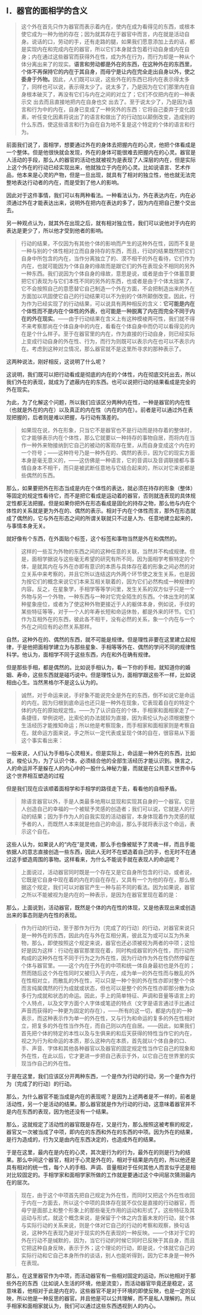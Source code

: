<h2>Ⅰ．器官的面相学的含义</h2><blockquote>这个外在首先只作为器官而表示着内在，使内在成为看得见的东西，或根本使它成为一种为他的存在；因为就其存在于器官中而言，内在就是活动自身。说话的口，劳动的手，还有走路的腿，如果我们愿意添加上去的话，都是实现内在和完成内在的器官，所以它们本身就含包着行动自身或内在自身；内在通过这些器官而获得外在性，成为外在行为，而行为却是一种从个体分离出来了的现实。<b>语言和劳动都是外在的东西，在这种外在的东西里，个体不再保持它的内在于其自身，而毋宁是让内在完全走出自身以外，使之委身于外物。</b>因此，人们既可以说，这些外在的东西已将内在表示得太多了，同样也可以说，表示得太少了。说太多了，乃是因为在它们那里内在自身根本破灭了，再没有它们与内在之间的对立了；它们不仅把内在的一种表示交 出去而且直接地把内在自身也交 出去了。至于说太少了，乃是因为语言和行为中的内在，自身已变成了一种另外的东西：它将自己委弃于变化因素，听任变化因素将说出了的语言和做出了的行动加以颠倒改变，造成别的什么东西，使这些语言和行为自在自为地不复是这个特定的个体的语言和行为。</blockquote><p>前面我们说了，面相学，想要通过外在的身体去把握内在的心灵，他把个体看成是一个整体。但是他很快就会发现，外在的身体可能很难去把握内在的心灵。器官是人活动的手段，那么人的器官的活动也就被视为是表现了人深层的内在，但是实际上这个外在的行动已经实现出来，他就独立于内在的心灵。比如说语言、艺术作品，他本来是心灵的产物，但是一旦出现，就具有了相对的独立性，他也就无法完整地表达行动者的内在，而是受到了他人的影响。</p><p>因此对于这件事情，我们可以有两种看法。一种看法认为，外在表达内在，内在必须通过外在才能表达出来，说明外在把内在表达的多了，因为内在把自己整个交出去。</p><p>另一种观点认为，就其外在出现之后，就有相对独立性，我们可以说他对于内在的表达是更少了，所以他才受到他者的影响。</p><blockquote>行动的结果，不仅因为有其他个体的影响而产生的这种外在性，因而不复是一种与别的个体性相对立而自身持存的东西，而且，行动的结果既然把它们自身中所包含的内在，当作分离独立了的、漠不相干的外在看待，它们作为内在，也就可能因为个体自身的缘故而是跟它们的外在表现全不相同的另外一种东西。我们说因为个体自身的缘故，意思是说，或者是由于个体蓄意要把它们表现为与它们本性不同的另外的东西，也或者是由于个体太拙笨了，它不会按照自己的意愿替它自己制造一个外在方面，不会把制造出来的外在方面加以巩固使它自己的行动结果可以不为别的个体所颠倒改变。因此，行为作为已经实现了的行动结果，可以说具有两种相反的含义：<b>它可能是内在个体性而不是内在个体性的外表，也可能是一种脱离了内在而完全不同于内在的外在现实</b>。——由于行动结果在含义上有这种模棱两可性，我们就不得不来考察那尚在个体自身中的内在，看看在个体自身中而仍可以看得见的内在是个什么样子。至于在器官里的内在，作为直接的行动自身，则已经实际上变成行动自身的外在性、行为，而行为则既可以表示内在也可以不表示内在。考虑到这种对立情况，那么器官就不是这里所寻求的那种表示了。</blockquote><p>这两种说法，刚好相反，这说明了什么呢？</p><p>这说明，我们既可以把行动看成是彻底的内在的个体性，内在彻底交托出去，所以我们外在的表现，就成为了遮蔽内在的东西。也可以说把行动的结果看成是完全的外在现实。</p><p>为此，为了化解这个问题，所以我们应该区分两种内在性，一种是器官的内在性（也就是外在的内在）以及真正的内在性（内在的内在）。前者是可以通过外在表现把握的，后者则是难以把握，与行动有落差的。</p><blockquote>如果现在说，外在形象，只当它不是器官也不是行动而是持存着的整体时，它才能够表示内在个体性，那么它就要以一种持存的事物自居，而将内在当作一种外来物接纳到它自己的被动的客观存在里，从而自身变成这个内在的一个符号；——这种符号乃是一种外在的、偶然的表示，因为它的现实方面本身是毫无意义的，——这仿佛是一种语言，它的音调以及音调联接都与事情自身本不相干，而只是被武断任意地与它结合起来的，所以对它来说都是些偶然的东西。</blockquote><p>那么，如果要把外在形态当成是内在个体性的表达，就必须在持存的形象（整体）等固定的规定性看待它，而不是把它看成是运动着的器官，否则就连表现的具体规定性都无法把握。但是如果你把外在形态看成是固化的持存之物，那么他与内在个体性的关系就是更为外在的、偶然的表示。相对于内在个体性而言，那外在形态就成了偶然的，它与外在形态之间的所谓关联就只不过是人为、任意地建立起来的，与事情本身无关。</p><p>就好像有个东西，在外面贴个标签，这个标签和事物当然是外在和偶然的。</p><blockquote>这样的一些互为外物的东西之间的这种任意的关联，当然并不构成规律。但是，面相学据说与这些毫无希望的研究有所不同，因为面相学考察特定的个体，是就其内在与外在亦即有意识的本质与具体存在着的形象之间必然的对立关系中来考察的，并且它所以连结这内外两个环节使之发生关系，也是因为按它们的概念来说它们本来互相关联着的，因为它们必然构成一种规律的内容。反之，在星象学，手相学等等学问里，发生关系的双方似乎只是一个外物与另一个外物，一种东西与一种对它完全陌生的东西。个体出生时的某种星象座位，或者为了使这种外物更接近于人的躯体本身，例如说，手纹的某些特征等等，对于一个人的年寿长短和命运休咎，都是外来的环节。它们作为互相外在的东西，彼此各不相干，没有必然的关系，象一个内在与一个外在之间应有的必然关系那样。</blockquote><p>自然，这种外在的、偶然的东西，就不可能是规律。但是理性非要在这里建立起规律，于是他把面相学建立为与那些星象、手相等等外在、偶然的学问不同的规律性科学。他认为，面相学不同于这些东西，内在和外在确有规律。</p><p>但是那些手相，都是偶然的。比如说手相认为，看一下你的手相，就知道你的婚姻、寿命，这些东西就是碰巧说中。但是理性认为，面相学跟这些不一样，比如说相由心生。当然黑格尔不是这么认为的。</p><blockquote>诚然，对于命运来说，手好象不能说完全是外在的东西，倒不如说它是命运的内在。因为归根到底命运也还只是一种外在现象，它表现着自在的特定个体的内在的原始规定性。——为了认识自在的个体，手相家和面相家走了一条捷径，举例说吧，比索伦的办法就较为直接，因为索伦认为必须根据整个生活经历才能推知命运；所以他是考察现象，而手相家和面相家则是考察自在。就命运方面来说，手之所以一定代表或呈现个体的自在，很容易从下面这个事实看出来：</blockquote><p>一般来说，人们认为手相与心灵相关。但是实际上，命运是一种外在的东西，比如说，梭伦认为，为了认识个体，必须结合他的全部生活经历才能认识到。换言之，人的命运并不是躲在人的内心中的一股什么神秘力量，而就是在公共意义世界中与这个世界相互塑造的过程</p><p>但是我们现在应该顺着面相学和手相学的路径走下去，看看他的自相矛盾。</p><blockquote>除语言器官以外，手是人类最多地用以显现和实现其自身的一个器官。它是人创造自己的幸福的一个被赋予灵感的创造者；我们可以说，它就是人的行动的结果；因为手作为人的自我实现的活动器官，本身体现着作为灵感的赋予者的人，而既然人本来就是他自己的命运，那么手就将表示这个命运，表示这个自在。</blockquote><p>这些人认为，如果说人的“内在”是灵魂，那么手也像被赋予了灵魂一样，而且手能依据人的意志直接创造一些东西，因此人无时不在塑造着自己的手，也无时不在通过这手塑造周围的事物。这样看来，为什么不能说手就在表现人的命运呢？</p><blockquote>上面说过，活动器官同时既是一个存在又是它自身所包含的行动，或者说，它既是它自身中现在着的内在的自在存在，又具有一个为他的存在，那么根据这个规定，我们可以对器官产生一种与前不同的看法。因为如果说，器官之所以不能被视为是内在的一种表示，是因为在器官里现在着的是：</blockquote><p>那么，上面说到，活动器官，既然是个体的内在性的体现，又是他表现出来或创造出来的事态则是内在性的表现。</p><blockquote>作为行动的行动，至于那作为行为〔完成了的行动〕的行动，对器官来说只是一种外在的东西，因此内在与外在互相分离，彼此互为或可以互为外来物，那么，即使按照这个规定来说，器官也还必须被视为两者的中项；这恰好是因为这样：行动在器官那里现在着，同时构成器官的外在性，而行动所构成的这种外在性不同于行为之为外在性，因为行动作为外在性仍然停留在个体与器官里。——这个内在于外在的中项和统一体自身最初也是外在的；然而随后这个外在性同时又被归入于内在，成为单一的外在性而与散乱的外在性相对立，而散乱的外在性，可以只是一种个别的外在性亦即对整个个体而言纯属偶然的行为成就或状态，但也可以是整个的外在性亦即那分散为众多行为成就和状态的命运。因此，手上的简单特征、声调和音量等语言上的个人特点，以及文字方面个人字体或笔迹的特点（文字是语言通过手比通过声音而获得的一种更为固定的存在），——所有的这一切，都是内在的一种表示，而这种表示作为单一的外在性，又与行为和命运的复多的外在性相对立，把复多的外在性当作外在，而自己则以内在自居。——因此，如果我们首先把个体的特定的本性以及与生俱来的和后天获得的特性当作它的内在，视之为行为和命运的本质，那么这种内在本质，首先就以个体自身的口、手、声音、字体和其他各种器官以及器官的固定规定性当作它自己的现象和外在性，在此以后，它才更进一步把自己表示于外，以它自己在世界里的实现当作自己的外在性。</blockquote><p>于是在这里，我们应该区分开两种东西，一个是作为行动的行动，另一个是作为行为〔完成了的行动〕的行动。</p><p>那么，为什么器官不能当成是内在的表现呢？是因为上述两者是不一样的，前者是活动性，另一个是活动的结果。那么器官就是作为行动的行动，这意味着器官并不是内在东西的表现，因为他还没有一个结果。</p><p>那么，这就规定了活动性的器官既是存在，又是行为，那么按照这被考察的规定，器官又一次被当成了中项，即内在的东西和外在的东西的中项。因为外在的结果，是行为造成的，行为又是由内在东西决定的，也造成外在的结果。</p><p>于是在这里，最内在是内在的心灵，其次是行为的行为，最外在的则是行为的结果。那么中间这个器官，相对于心灵是外在的，相对于结果是内在的，所以他还是具有相对的统一性，每个人的手相、声调、音量相对于任何其他人而言似乎还是相对比较固定的。手相学家和面相学家所做的工作就是要通过这个中间层次猜测最内在的层次。</p><blockquote>现在，由于这个中项首先把自己规定为外在性，而同时又把这个外在性收回于内在一方面去，所以这个中项的具体存在就不仅仅是直接的行动器官，而毋宁是面部上和整个形象上的那些毫无作用的运动和形式了。这些特征及其运动与形式，就这个概念来说，是保留于个体之内含蓄未发的行动，就个体与实际行动的关系来说，则是个体对它自己的行动的考察和观察，换句话说，这种外在表现乃是对于现实的外在表现的一种反映。——个体对于它的外在行动不是缄默的，因为，当它行动的时候它同时已反映于其自身，而且它把这种自身反映，表示于外；这个理论的行动，即是说，个体就它自己的实际行动和它自己本身所作的谈话，别人也能听得到，因为它本身是一种外在表现。</blockquote><p>那么，在这里器官作为中项，而活动器官有一些相对固定的运动，所以他相对于那些外在的东西（比如说人生活的环境，他是流变），而活动器官毕竟还是稳定，这意味着，他相对于此是内在的，这些器官不是对于环境的即使反映，也是一定的反映，所以他是一种反思的器官。并且他是可以公共理解，而不是私人理解的。所以手相家和面相家就认为，我们可以通过这些东西透视到人的内心。</p><p></p><p></p>